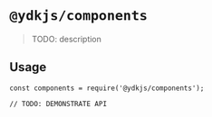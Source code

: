 # `@ydkjs/components`

> TODO: description

## Usage

```
const components = require('@ydkjs/components');

// TODO: DEMONSTRATE API
```
